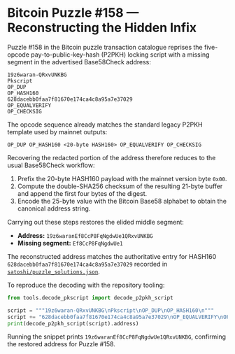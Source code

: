 # Bitcoin Puzzle #158 — Reconstructing the Hidden Infix

Puzzle #158 in the Bitcoin puzzle transaction catalogue reprises the
five-opcode pay-to-public-key-hash (P2PKH) locking script with a missing
segment in the advertised Base58Check address:

```
19z6waran-QRxvUNKBG
Pkscript
OP_DUP
OP_HASH160
628dacebb0faa7f81670e174ca4c8a95a7e37029
OP_EQUALVERIFY
OP_CHECKSIG
```

The opcode sequence already matches the standard legacy P2PKH template
used by mainnet outputs:

```
OP_DUP OP_HASH160 <20-byte HASH160> OP_EQUALVERIFY OP_CHECKSIG
```

Recovering the redacted portion of the address therefore reduces to the
usual Base58Check workflow:

1. Prefix the 20-byte HASH160 payload with the mainnet version byte
   `0x00`.
2. Compute the double-SHA256 checksum of the resulting 21-byte buffer and
   append the first four bytes of the digest.
3. Encode the 25-byte value with the Bitcoin Base58 alphabet to obtain
   the canonical address string.

Carrying out these steps restores the elided middle segment:

- **Address:** `19z6waranEf8CcP8FqNgdwUe1QRxvUNKBG`
- **Missing segment:** `Ef8CcP8FqNgdwUe1`

The reconstructed address matches the authoritative entry for HASH160
`628dacebb0faa7f81670e174ca4c8a95a7e37029` recorded in
[`satoshi/puzzle_solutions.json`](../satoshi/puzzle_solutions.json).

To reproduce the decoding with the repository tooling:

```python
from tools.decode_pkscript import decode_p2pkh_script

script = """19z6waran-QRxvUNKBG\nPkscript\nOP_DUP\nOP_HASH160\n"""
script += "628dacebb0faa7f81670e174ca4c8a95a7e37029\nOP_EQUALVERIFY\nOP_CHECKSIG"
print(decode_p2pkh_script(script).address)
```

Running the snippet prints `19z6waranEf8CcP8FqNgdwUe1QRxvUNKBG`,
confirming the restored address for Puzzle #158.

